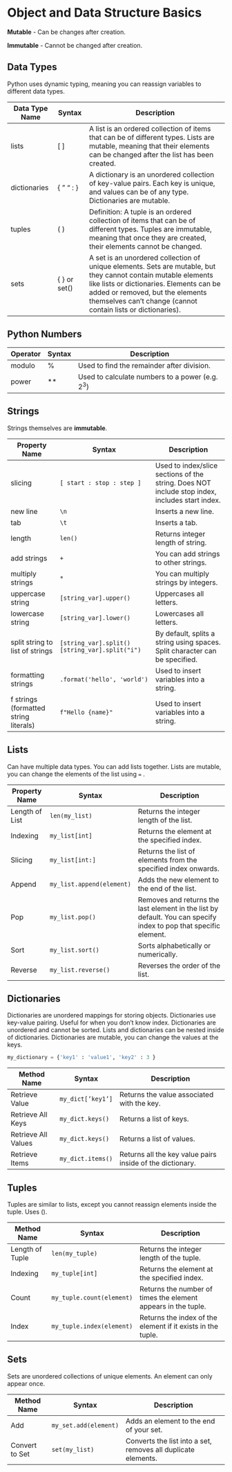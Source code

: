 # Object and Data Structure Basics

**Mutable** - Can be changes after creation.

**Immutable** - Cannot be changed after creation.

## Data Types

Python uses dynamic typing, meaning you can reassign variables to different data types.

| Data Type Name | Syntax | Description |
| --- | --- | --- |
| lists | [ ] | A list is an ordered collection of items that can be of different types. Lists are mutable, meaning that their elements can be changed after the list has been created. |
| dictionaries | { ” “ : }  | A dictionary is an unordered collection of key-value pairs. Each key is unique, and values can be of any type. Dictionaries are mutable. |
| tuples | ( ) | Definition: A tuple is an ordered collection of items that can be of different types. Tuples are immutable, meaning that once they are created, their elements cannot be changed. |
| sets | { } or set() | A set is an unordered collection of unique elements. Sets are mutable, but they cannot contain mutable elements like lists or dictionaries. Elements can be added or removed, but the elements themselves can’t change (cannot contain lists or dictionaries). |

## Python Numbers

| Operator | Syntax | Description |
| --- | --- | --- |
| modulo | % | Used to find the remainder after division. |
| power | ** | Used to calculate numbers to a power (e.g. $2^3$) |

## Strings

Strings themselves are **immutable**.

| Property Name | Syntax | Description |
| --- | --- | --- |
| slicing | `[ start : stop : step ]` | Used to index/slice sections of the string. Does NOT include stop index, includes start index. |
| new line | `\n` | Inserts a new line. |
| tab | `\t` | Inserts a tab. |
| length | `len()` | Returns integer length of string. |
| add strings | `+` | You can add strings to other strings. |
| multiply strings | `*` | You can multiply strings by integers. |
| uppercase string | `[string_var].upper()` | Uppercases all letters. |
| lowercase string | `[string_var].lower()` | Lowercases all letters. |
| split string to list of strings | `[string_var].split()` `[string_var].split("i")` | By default, splits a string using spaces. Split character can be specified. |
| formatting strings | `.format('hello', 'world')` | Used to insert variables into a string. |
| f strings (formatted string literals) | `f"Hello {name}"` | Used to insert variables into a string. |


## Lists

Can have multiple data types. You can add lists together. Lists are mutable, you can change the elements of the list using `=` .

| Property Name | Syntax | Description |
| --- | --- | --- |
| Length of List | `len(my_list)` | Returns the integer length of the list. |
| Indexing | `my_list[int]` | Returns the element at the specified index. |
| Slicing | `my_list[int:]` | Returns the list of elements from the specified index onwards. |
| Append | `my_list.append(element)` | Adds the new element to the end of the list. |
| Pop | `my_list.pop()` | Removes and returns the last element in the list by default. You can specify index to pop that specific element. |
| Sort | `my_list.sort()` | Sorts alphabetically or numerically. |
| Reverse | `my_list.reverse()` | Reverses the order of the list. |

## Dictionaries

Dictionaries are unordered mappings for storing objects. Dictionaries use key-value pairing. Useful for when you don’t know index. Dictionaries are unordered and cannot be sorted. Lists and dictionaries can be nested inside of dictionaries. Dictionaries are mutable, you can change the values at the keys.

```python
my_dictionary = {'key1' : 'value1', 'key2' : 3 }
```

| Method Name | Syntax | Description |
| --- | --- | --- |
| Retrieve Value |`my_dict[’key1’]`| Returns the value associated with the key. |
| Retrieve All Keys | `my_dict.keys()` | Returns a list of keys. |
| Retrieve All Values | `my_dict.keys()` | Returns a list of values. |
| Retrieve Items | `my_dict.items()` | Returns all the key value pairs inside of the dictionary. |

## Tuples

Tuples are similar to lists, except you cannot reassign elements inside the tuple. Uses ().

| Method Name | Syntax | Description |
| --- | --- | --- |
| Length of Tuple | `len(my_tuple)` | Returns the integer length of the tuple. |
| Indexing | `my_tuple[int]` | Returns the element at the specified index. |
| Count | `my_tuple.count(element)` | Returns the number of times the element appears in the tuple. |
| Index | `my_tuple.index(element)` | Returns the index of the element if it exists in the tuple. |

## Sets

Sets are unordered collections of unique elements. An element can only appear once.

| Method Name | Syntax | Description |
| --- | --- | --- |
| Add | `my_set.add(element)` | Adds an element to the end of your set. |
| Convert to Set | `set(my_list)` | Converts the list into a set, removes all duplicate elements. |